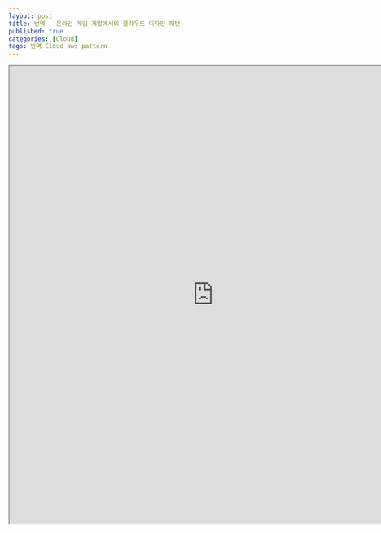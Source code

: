 ```yaml
---
layout: post
title: 번역 - 온라인 게임 개발에서의 클라우드 디자인 패턴
published: true
categories: [Cloud]
tags: 번역 Cloud aws pattern
---
```

<iframe width="800" height="900" src="https://docs.google.com/document/d/e/2PACX-1vTXan9MI_NGcjKEi12gpQKVuYd6M64Gsl0eb2U-yYGZY9yxaLhKYICCfMSF5EnuhCN1lLU_uuSyOnIV/pub?embedded=true"></iframe>  